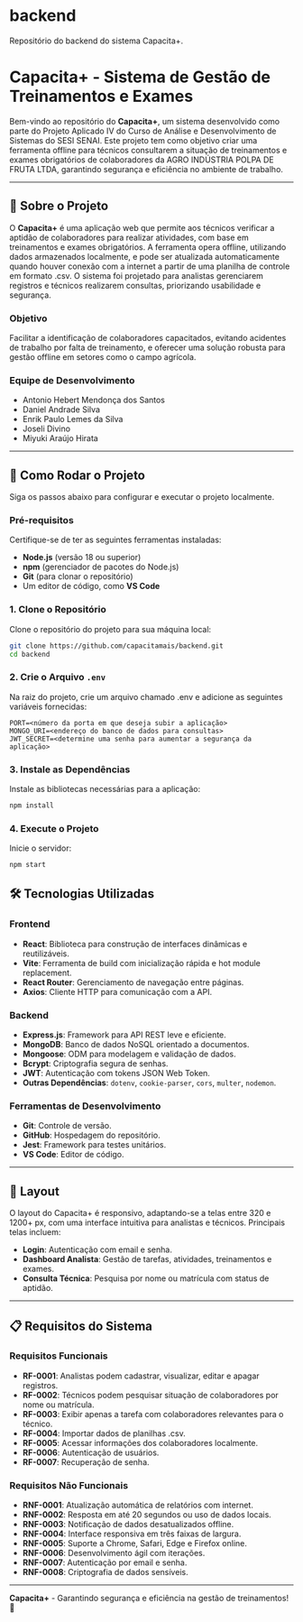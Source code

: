 # backend
Repositório do backend do sistema Capacita+.

# Capacita+ - Sistema de Gestão de Treinamentos e Exames

Bem-vindo ao repositório do **Capacita+**, um sistema desenvolvido como parte do Projeto Aplicado IV do Curso de Análise e Desenvolvimento de Sistemas do SESI SENAI. Este projeto tem como objetivo criar uma ferramenta offline para técnicos consultarem a situação de treinamentos e exames obrigatórios de colaboradores da AGRO INDÚSTRIA POLPA DE FRUTA LTDA, garantindo segurança e eficiência no ambiente de trabalho.

---

## 📖 Sobre o Projeto

O **Capacita+** é uma aplicação web que permite aos técnicos verificar a aptidão de colaboradores para realizar atividades, com base em treinamentos e exames obrigatórios. A ferramenta opera offline, utilizando dados armazenados localmente, e pode ser atualizada automaticamente quando houver conexão com a internet a partir de uma planilha de controle em formato .csv. O sistema foi projetado para analistas gerenciarem registros e técnicos realizarem consultas, priorizando usabilidade e segurança.

### Objetivo
Facilitar a identificação de colaboradores capacitados, evitando acidentes de trabalho por falta de treinamento, e oferecer uma solução robusta para gestão offline em setores como o campo agrícola.

### Equipe de Desenvolvimento
- Antonio Hebert Mendonça dos Santos
- Daniel Andrade Silva
- Enrik Paulo Lemes da Silva
- Joseli Divino
- Miyuki Araújo Hirata

---

## 🚀 Como Rodar o Projeto

Siga os passos abaixo para configurar e executar o projeto localmente.

### Pré-requisitos
Certifique-se de ter as seguintes ferramentas instaladas:
- **Node.js** (versão 18 ou superior)
- **npm** (gerenciador de pacotes do Node.js)
- **Git** (para clonar o repositório)
- Um editor de código, como **VS Code**

### 1. Clone o Repositório
Clone o repositório do projeto para sua máquina local:

```bash
git clone https://github.com/capacitamais/backend.git
cd backend
```

### 2. Crie o Arquivo `.env`
Na raiz do projeto, crie um arquivo chamado .env e adicione as seguintes variáveis fornecidas:

```env
PORT=<número da porta em que deseja subir a aplicação>
MONGO_URI=<endereço do banco de dados para consultas>
JWT_SECRET=<determine uma senha para aumentar a segurança da aplicação>
```

### 3. Instale as Dependências
Instale as bibliotecas necessárias para a aplicação:

```bash
npm install
```

### 4. Execute o Projeto
Inicie o servidor:

```bash
npm start
```


## 🛠 Tecnologias Utilizadas

### Frontend
- **React**: Biblioteca para construção de interfaces dinâmicas e reutilizáveis.
- **Vite**: Ferramenta de build com inicialização rápida e hot module replacement.
- **React Router**: Gerenciamento de navegação entre páginas.
- **Axios**: Cliente HTTP para comunicação com a API.

### Backend
- **Express.js**: Framework para API REST leve e eficiente.
- **MongoDB**: Banco de dados NoSQL orientado a documentos.
- **Mongoose**: ODM para modelagem e validação de dados.
- **Bcrypt**: Criptografia segura de senhas.
- **JWT**: Autenticação com tokens JSON Web Token.
- **Outras Dependências**: `dotenv`, `cookie-parser`, `cors`, `multer`, `nodemon`.

### Ferramentas de Desenvolvimento
- **Git**: Controle de versão.
- **GitHub**: Hospedagem do repositório.
- **Jest**: Framework para testes unitários.
- **VS Code**: Editor de código.

---

## 🎨 Layout

O layout do Capacita+ é responsivo, adaptando-se a telas entre 320 e 1200+ px, com uma interface intuitiva para analistas e técnicos. Principais telas incluem:
- **Login**: Autenticação com email e senha.
- **Dashboard Analista**: Gestão de tarefas, atividades, treinamentos e exames.
- **Consulta Técnica**: Pesquisa por nome ou matrícula com status de aptidão.

---

## 📋 Requisitos do Sistema

### Requisitos Funcionais
- **RF-0001**: Analistas podem cadastrar, visualizar, editar e apagar registros.
- **RF-0002**: Técnicos podem pesquisar situação de colaboradores por nome ou matrícula.
- **RF-0003**: Exibir apenas a tarefa com colaboradores relevantes para o técnico.
- **RF-0004**: Importar dados de planilhas .csv.
- **RF-0005**: Acessar informações dos colaboradores localmente.
- **RF-0006**: Autenticação de usuários.
- **RF-0007**: Recuperação de senha.

### Requisitos Não Funcionais
- **RNF-0001**: Atualização automática de relatórios com internet.
- **RNF-0002**: Resposta em até 20 segundos ou uso de dados locais.
- **RNF-0003**: Notificação de dados desatualizados offline.
- **RNF-0004**: Interface responsiva em três faixas de largura.
- **RNF-0005**: Suporte a Chrome, Safari, Edge e Firefox online.
- **RNF-0006**: Desenvolvimento ágil com iterações.
- **RNF-0007**: Autenticação por email e senha.
- **RNF-0008**: Criptografia de dados sensíveis.

---

**Capacita+** - Garantindo segurança e eficiência na gestão de treinamentos! 🌱
